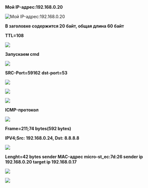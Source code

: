 **Мой IP-адрес:192.168.0.20**

![Мой IP-адрес:192.168.0.20](https://raw.githubusercontent.com/kop4anskiy/pr2/master/1.png)

**В заголовке содержится 20 байт, общая длина 60 байт**

**TTL=108**

![](https://raw.githubusercontent.com/kop4anskiy/pr2/master/2.png)

**Запускаем cmd**

![](https://raw.githubusercontent.com/kop4anskiy/pr2/master/4.png)

**SRC-Port=59162**
**dst-port=53**

![](https://raw.githubusercontent.com/kop4anskiy/pr2/master/5.png)

![](https://raw.githubusercontent.com/kop4anskiy/pr2/master/6.png)

![](https://raw.githubusercontent.com/kop4anskiy/pr2/master/7.png)

**ICMP-протокол**

![](https://raw.githubusercontent.com/kop4anskiy/pr2/master/8.png)

**Frame=211;74 bytes(592 bytes)**

**IPV4;Src: 192.168.0.24, Dst: 8.8.8.8**

![](https://raw.githubusercontent.com/kop4anskiy/pr2/master/9.png)

**Lenght=42 bytes
sender MAC-адрес micro-st_ec:7d:26
sender ip 192.168.0.20
target ip 192.168.0.17**

![](https://raw.githubusercontent.com/kop4anskiy/pr2/master/10.png)


![](https://raw.githubusercontent.com/kop4anskiy/pr2/master/11.png)







